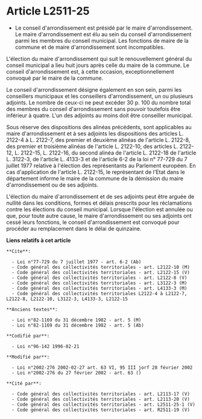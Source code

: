 # Article L2511-25

- Le conseil d'arrondissement est présidé par le maire d'arrondissement. Le maire d'arrondissement est élu au sein du conseil
d'arrondissement parmi les membres du conseil municipal. Les fonctions de maire de la commune et de maire d'arrondissement
sont incompatibles.

L'élection du maire d'arrondissement qui suit le renouvellement général du conseil municipal a lieu huit jours après celle du
maire de la commune. Le conseil d'arrondissement est, à cette occasion, exceptionnellement convoqué par le maire de la
commune.

Le conseil d'arrondissement désigne également en son sein, parmi les conseillers municipaux et les conseillers
d'arrondissement, un ou plusieurs adjoints. Le nombre de ceux-ci ne peut excéder 30 p. 100 du nombre total des membres du
conseil d'arrondissement sans pouvoir toutefois être inférieur à quatre. L'un des adjoints au moins doit être conseiller
municipal.

Sous réserve des dispositions des alinéas précédents, sont applicables au maire d'arrondissement et à ses adjoints les
dispositions des articles L. 2122-4 à L. 2122-7, des premier et deuxième alinéas de l'article L. 2122-8, des premier et
troisième alinéas de l'article L. 2122-10, des articles L. 2122-12, L. 2122-15, L. 2122-16, du second alinéa de l'article L.
2122-18 de l'article L. 3122-3, de l'article L. 4133-3 et de l'article 6-2 de la loi n° 77-729 du 7 juillet 1977 relative à
l'élection des représentants au Parlement européen. En cas d'application de l'article L. 2122-15, le représentant de l'Etat
dans le département informe le maire de la commune de la démission du maire d'arrondissement ou de ses adjoints.

L'élection du maire d'arrondissement et de ses adjoints peut être arguée de nullité dans les conditions, formes et délais
prescrits pour les réclamations contre les élections du conseil municipal. Lorsque l'élection est annulée ou que, pour toute
autre cause, le maire d'arrondissement ou ses adjoints ont cessé leurs fonctions, le conseil d'arrondissement est convoqué
pour procéder au remplacement dans le délai de quinzaine.

**Liens relatifs à cet article**

	**Cite**:

	  - Loi n°77-729 du 7 juillet 1977 - art. 6-2 (Ab)
	  - Code général des collectivités territoriales - art. L2122-10 (M)
	  - Code général des collectivités territoriales - art. L2122-15 (V)
	  - Code général des collectivités territoriales - art. L2122-8 (V)
	  - Code général des collectivités territoriales - art. L3122-3 (M)
	  - Code général des collectivités territoriales - art. L4133-3 (M)
	  - Code général des collectivités territoriales L2122-4 à L2122-7, L2122-8, L2122-10, L3122-3, L4133-3, L2122-15

	**Anciens textes**:

	  - Loi n°82-1169 du 31 décembre 1982 - art. 5 (M)
	  - Loi n°82-1169 du 31 décembre 1982 - art. 5 (Ab)

	**Codifié par**:

	  - Loi n°96-142 1996-02-21

	**Modifié par**:

	  - Loi n°2002-276 2002-02-27 art. 63 VI, 95 III jorf 28 février 2002
	  - Loi n°2002-276 du 27 février 2002 - art. 63 ()

	**Cité par**:

	  - Code général des collectivités territoriales - art. L2113-17 (V)
	  - Code général des collectivités territoriales - art. L2113-20 (V)
	  - Code général des collectivités territoriales - art. L2511-25-1 (V)
	  - Code général des collectivités territoriales - art. R2511-19 (V)
